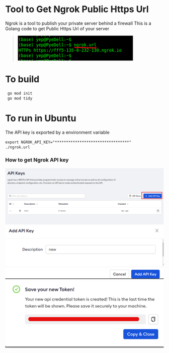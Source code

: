 # Tool to Get Ngrok Public Https Url
Ngrok is a tool to publish your private server behind a firewall
This is a Golang code to get Public Https Url of your server
>![Launch](https://github.com/PeishengYE/NgrokGetPublicHttpsUrl/blob/main/ngrok.url.launch.png)

# To build 
```
 go mod init
 go mod tidy
```

# To run in Ubuntu
The API key is exported by a environment variable
```
export NGROK_API_KEY="*********************************"
./ngrok.url
```


###  How to get Ngrok API key 
![Step 1](https://github.com/PeishengYE/NgrokGetPublicHttpsUrl/blob/main/ngrok.api.key.howto.00.png)
![Step 2](https://github.com/PeishengYE/NgrokGetPublicHttpsUrl/blob/main/ngrok.api.key.howto.01.png)
![Step 3](https://github.com/PeishengYE/NgrokGetPublicHttpsUrl/blob/main/ngrok.api.key.howto.02.png)




